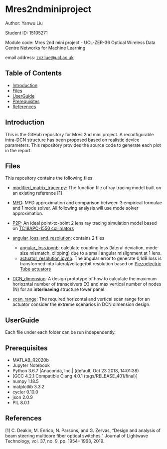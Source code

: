# Mres2ndminiproject


Author: Yanwu Liu

Student ID: 15105271  

Module code: Mres 2nd mini project - UCL-ZER-36 Optical Wireless Data Centre Networks for Machine Learning

email address: zczliue@ucl.ac.uk


## Table of Contents 
- [Introduction](#Introduction)
- [Files](#Files)
- [UserGuide](#UserGuide)
- [Prerequisites](#Prerequisites)
- [References](#References)





## Introduction
This is the GitHub repository for Mres 2nd mini project. A reconfigurable intra-DCN structure has been proposed based on realistic device parameters. This repository provides the source code to generate each plot in the report.   




## Files
This repository contains the following files:
- [modified_matrix_tracer.py](/modified_matrix_tracer.py): The function file of ray tracing model built on an existing reference [1]
- [MFD](/MFD): MFD approximation and comparison between 3 empirical  formulae and 1 mode solver. All following analysis will use mode solver approximation. 
- [P2P](/P2P): An ideal point-to-point 2 lens ray tracing simulation model based on [TC18APC-1550 collimators](https://www.thorlabs.com/thorproduct.cfm?partnumber=TC18APC-1550)
- [angular_loss_and_resolution](/angular_loss_and_resolution): contains 2 files
  -   [angular_loss.ipynb](/angular_loss_and_resolution/angular_loss.ipynb): calculate coupling loss (lateral deviation, mode size mismatch, clipping) due to a small angular mislignment at 1 lens.
  -   [actuator_resolution.ipynb](/angular_loss_and_resolution/actuator_resolution.ipynb): The angular error to generate 0,1dB loss is transformed into lateral/voltage/bit resolution based on [Piezoelectric Tube actuators](https://www.piezodrive.com/actuators/piezoelectric-tube-scanners/)

- [DCN_dimension](/DCN_dimension): A design prototype of how to calculate the maximum horiozntal number of transceivers (X) and max vertical number of nodes (N) for an **interleaving** structure tower panel. 
- [scan_range](/scan_range): The required horizontal and vertical scan range for an actuator consider the extreme scenarios in DCN dimension design. 


## UserGuide
Each file under each folder can be run independently. 


## Prerequisites
- MATLAB_R2020b
- Jupyter Notebook
- Python 3.6.7 |Anaconda, Inc.| (default, Oct 23 2018, 14:01:38) 
- [GCC 4.2.1 Compatible Clang 4.0.1 (tags/RELEASE_401/final)]
- numpy 1.18.5
- matplotlib 3.3.2
- cycler 0.10.0
- json 2.0.9
- PIL 8.0.1


## References
[1] C. Deakin, M. Enrico, N. Parsons, and G. Zervas, “Design and analysis of beam steering multicore fiber optical switches,” Journal of Lightwave Technology, vol. 37, no. 9, pp. 1954– 1963, 2019.

